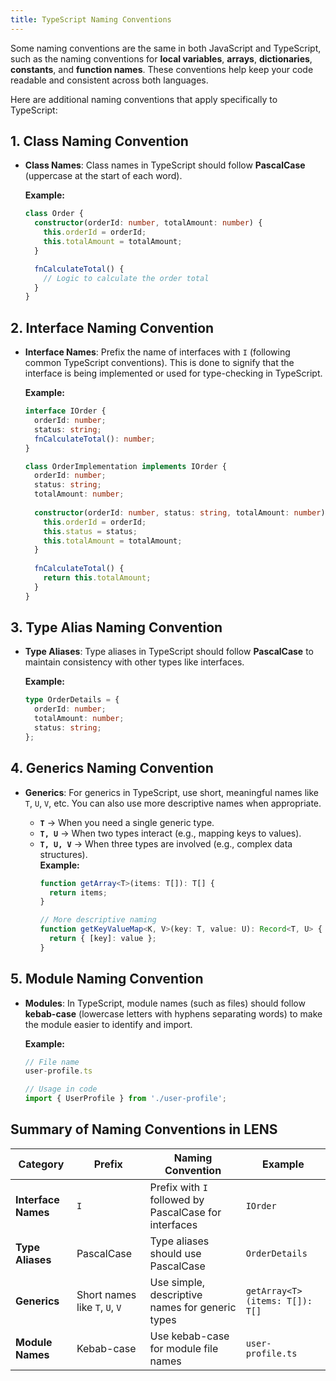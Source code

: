 ```yaml
---
title: TypeScript Naming Conventions
---
```


Some naming conventions are the same in both JavaScript and TypeScript, such as the naming conventions for **local variables**, **arrays**, **dictionaries**, **constants**, and **function names**. These conventions help keep your code readable and consistent across both languages.


Here are additional naming conventions that apply specifically to TypeScript:

## 1. **Class Naming Convention**

- **Class Names**: Class names in TypeScript should follow **PascalCase** (uppercase at the start of each word).

    **Example:**
    ```ts
    class Order {
      constructor(orderId: number, totalAmount: number) {
        this.orderId = orderId;
        this.totalAmount = totalAmount;
      }

      fnCalculateTotal() {
        // Logic to calculate the order total
      }
    }
    ```

## 2. **Interface Naming Convention**

- **Interface Names**: Prefix the name of interfaces with `I` (following common TypeScript conventions). This is done to signify that the interface is being implemented or used for type-checking in TypeScript.

    **Example:**
    ```ts
    interface IOrder {
      orderId: number;
      status: string;
      fnCalculateTotal(): number;
    }

    class OrderImplementation implements IOrder {
      orderId: number;
      status: string;
      totalAmount: number;
      
      constructor(orderId: number, status: string, totalAmount: number) {
        this.orderId = orderId;
        this.status = status;
        this.totalAmount = totalAmount;
      }
      
      fnCalculateTotal() {
        return this.totalAmount;
      }
    }
    ```

## 3. **Type Alias Naming Convention**

- **Type Aliases**: Type aliases in TypeScript should follow **PascalCase** to maintain consistency with other types like interfaces.

    **Example:**
    ```ts
    type OrderDetails = {
      orderId: number;
      totalAmount: number;
      status: string;
    };
    ```

## 4. **Generics Naming Convention**

- **Generics**: For generics in TypeScript, use short, meaningful names like `T`, `U`, `V`, etc. You can also use more descriptive names when appropriate.

  - **`T`** → When you need a single generic type.  
  - **`T, U`** → When two types interact (e.g., mapping keys to values).  
  - **`T, U, V`** → When three types are involved (e.g., complex data structures).  
    **Example:**
    ```ts
    function getArray<T>(items: T[]): T[] {
      return items;
    }

    // More descriptive naming
    function getKeyValueMap<K, V>(key: T, value: U): Record<T, U> {
      return { [key]: value };
    }
    ```

## 5. **Module Naming Convention**

- **Modules**: In TypeScript, module names (such as files) should follow **kebab-case** (lowercase letters with hyphens separating words) to make the module easier to identify and import.

    **Example:**
    ```ts
    // File name
    user-profile.ts

    // Usage in code
    import { UserProfile } from './user-profile';
    ```

## Summary of Naming Conventions in LENS

| **Category**      | **Prefix**                | **Naming Convention**                                                | **Example**                                      |
|-------------------|---------------------------|----------------------------------------------------------------------|--------------------------------------------------|
| **Interface Names** | `I`                       | Prefix with `I` followed by PascalCase for interfaces                | `IOrder`                                         |
| **Type Aliases**    | PascalCase                | Type aliases should use PascalCase                                    | `OrderDetails`                                   |
| **Generics**        | Short names like `T`, `U`, `V` | Use simple, descriptive names for generic types                       | `getArray<T>(items: T[]): T[]`                   |
| **Module Names**    | Kebab-case                | Use kebab-case for module file names                                  | `user-profile.ts`                                |